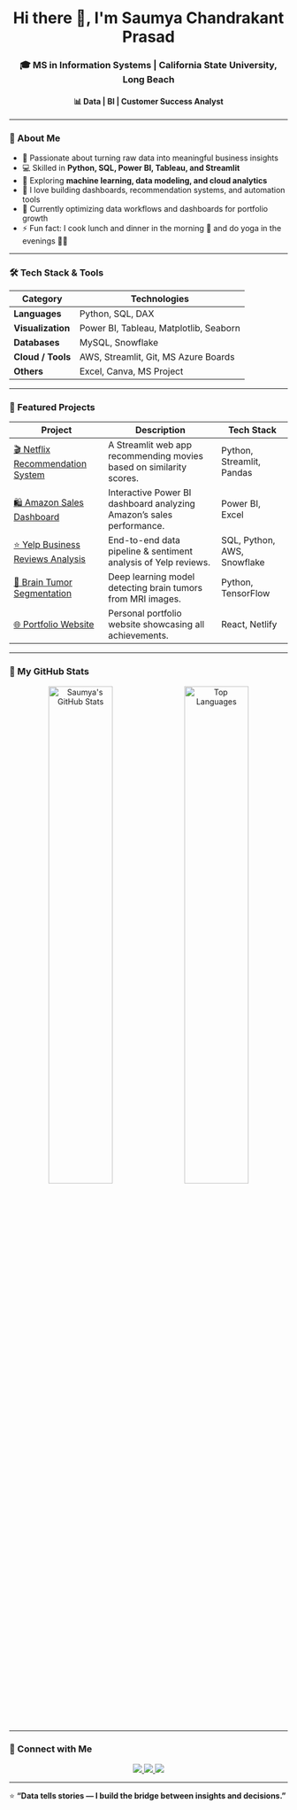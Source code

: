 <h1 align="center">Hi there 👋, I'm Saumya Chandrakant Prasad</h1>
<h3 align="center">🎓 MS in Information Systems | California State University, Long Beach</h3>
<h4 align="center">📊 Data | BI | Customer Success Analyst</h4>

---

### 🌟 About Me
- 🎯 Passionate about turning raw data into meaningful business insights  
- 💻 Skilled in **Python, SQL, Power BI, Tableau, and Streamlit**  
- 🧠 Exploring **machine learning, data modeling, and cloud analytics**  
- 💬 I love building dashboards, recommendation systems, and automation tools  
- 🌱 Currently optimizing data workflows and dashboards for portfolio growth  
- ⚡ Fun fact: I cook lunch and dinner in the morning 🍱 and do yoga in the evenings 🧘‍♀️  

---

### 🛠️ Tech Stack & Tools

| Category | Technologies |
|-----------|---------------|
| **Languages** | Python, SQL, DAX |
| **Visualization** | Power BI, Tableau, Matplotlib, Seaborn |
| **Databases** | MySQL, Snowflake |
| **Cloud / Tools** | AWS, Streamlit, Git, MS Azure Boards |
| **Others** | Excel, Canva, MS Project |

---

### 🚀 Featured Projects

| Project | Description | Tech Stack |
|----------|--------------|-------------|
| [🎬 Netflix Recommendation System](https://github.com/saumyaprasad07/streamlit-app-netflix-recommendation-system) | A Streamlit web app recommending movies based on similarity scores. | Python, Streamlit, Pandas |
| [🛍️ Amazon Sales Dashboard](https://github.com/saumyaprasad07/Amazon-Sales-Dashboard) | Interactive Power BI dashboard analyzing Amazon’s sales performance. | Power BI, Excel |
| [⭐ Yelp Business Reviews Analysis](https://github.com/saumyaprasad07/Yelp-Business-Reviews-Analysis) | End-to-end data pipeline & sentiment analysis of Yelp reviews. | SQL, Python, AWS, Snowflake |
| [🧠 Brain Tumor Segmentation](https://github.com/saumyaprasad07/Brain-Tumor-MRI-Image-Segmentation-using-Deep-Learning) | Deep learning model detecting brain tumors from MRI images. | Python, TensorFlow |
| [🌐 Portfolio Website](https://github.com/saumyaprasad07/Lovable-Portfolio-Website) | Personal portfolio website showcasing all achievements. | React, Netlify |

---

### 🧩 My GitHub Stats
<p align="center">
  <img src="https://github-readme-stats.vercel.app/api?username=saumyaprasad07&show_icons=true&theme=radical" alt="Saumya's GitHub Stats" width="48%" />
  <img src="https://github-readme-stats.vercel.app/api/top-langs/?username=saumyaprasad07&layout=compact&theme=radical" alt="Top Languages" width="48%" />
</p>

---

### 🤝 Connect with Me

<p align="center">
  <a href="https://linkedin.com/in/saumyaprasad07" target="_blank">
    <img src="https://img.shields.io/badge/LinkedIn-blue?style=for-the-badge&logo=linkedin" />
  </a>
  <a href="mailto:SaumyaChandrakant.Prasad01@student.csulb.edu">
    <img src="https://img.shields.io/badge/Email-red?style=for-the-badge&logo=gmail" />
  </a>
  <a href="https://saumyaprasad.netlify.app" target="_blank">
    <img src="https://img.shields.io/badge/Portfolio-000?style=for-the-badge&logo=vercel" />
  </a>
</p>

---

⭐ **“Data tells stories — I build the bridge between insights and decisions.”**
